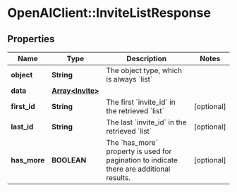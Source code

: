 # OpenAIClient::InviteListResponse

## Properties
Name | Type | Description | Notes
------------ | ------------- | ------------- | -------------
**object** | **String** | The object type, which is always &#x60;list&#x60; | 
**data** | [**Array&lt;Invite&gt;**](Invite.md) |  | 
**first_id** | **String** | The first &#x60;invite_id&#x60; in the retrieved &#x60;list&#x60; | [optional] 
**last_id** | **String** | The last &#x60;invite_id&#x60; in the retrieved &#x60;list&#x60; | [optional] 
**has_more** | **BOOLEAN** | The &#x60;has_more&#x60; property is used for pagination to indicate there are additional results. | [optional] 

